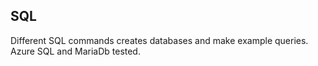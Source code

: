 ## SQL
Different SQL commands creates databases and make example queries. 
Azure SQL and MariaDb tested.
